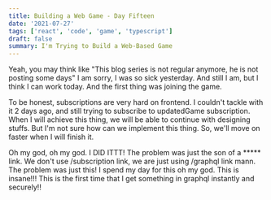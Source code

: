 ```yaml
---
title: Building a Web Game - Day Fifteen
date: '2021-07-27'
tags: ['react', 'code', 'game', 'typescript']
draft: false
summary: I'm Trying to Build a Web-Based Game
---
```


Yeah, you may think like "This blog series is not regular anymore, he is not posting some days" I am sorry, I was so sick yesterday. And still I am, but I think I can work today. And the first thing was joining the game.

To be honest, subscriptions are very hard on frontend. I couldn't tackle with it 2 days ago, and still trying to subscribe to updatedGame subscription. When I will achieve this thing, we will be able to continue with designing stuffs. But I'm not sure how can we implement this thing. So, we'll move on faster when I will finish it.

Oh my god, oh my god. I DID ITTT! The problem was just the son of a ***** link. We don't use /subscription link, we are just using /graphql link mann. The problem was just this! I spend my day for this oh my god. This is insane!!! This is the first time that I get something in graphql instantly and securely!!